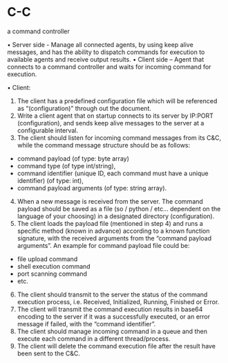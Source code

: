 # C-C
a command controller 

•	Server side - Manage all connected agents, by using keep alive messages, and has the ability to dispatch commands for execution to available agents and receive output results.
•	Client side – Agent that connects to a command controller and waits for incoming command for execution.

•	Client:
1.	The client has a predefined configuration file which will be referenced as “(configuration)” through out the document.
2.	Write a client agent that on startup connects to its server by IP:PORT (configuration), and sends keep alive messages to the server at a configurable interval.
3.	The client should listen for incoming command messages from its C&C, while the command message structure should be as follows: 
-	command payload (of type: byte array)
-	command type (of type int/string), 
-	command identifier (unique ID, each command must have a unique identifier) (of type: int), 
-	command payload arguments (of type: string array).
4.	When a new message is received from the server. The command payload should be saved as a file (so / python / etc… dependent on the language of your choosing) in a designated directory (configuration).
5.	The client loads the payload file (mentioned in step 4) and runs a specific method (known in advance) according to a known function signature, with the received arguments from the “command payload arguments”.
An example for command payload file could be: 
-	file upload command
-	shell execution command
-	port scanning command
-	etc.
6.	The client should transmit to the server the status of the command execution process, i.e. Received, Initialized, Running, Finished or Error.
7.	The client will transmit the command execution results in base64 encoding to the server if it was a successfully executed, or an error message if failed, with the “command identifier”.
8.	The client should manage incoming command in a queue and then execute each command in a different thread/process.
9.	The client will delete the command execution file after the result have been sent to the C&C.

